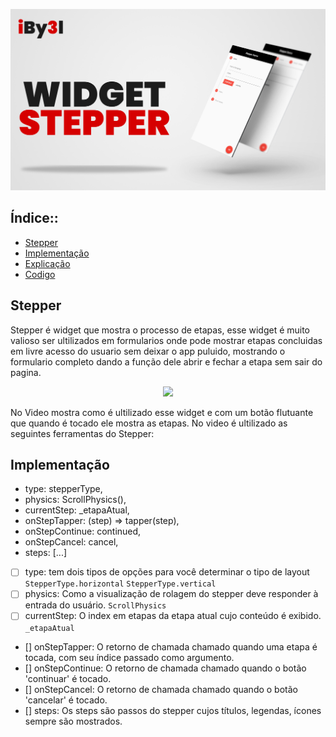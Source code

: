 ![APRESENTAÇÃO](https://github.com/iBy3l/Stepper_Flutter/blob/main/assets/ABERTURA.jpg)
##  Índice::
- [Stepper](#stapper)
- [Implementação](#implementação)
- [Explicação](#explicacao)
- [Codigo](#codigo)

## Stepper
Stepper é widget que mostra o processo de etapas, esse widget é muito valioso ser ultilizados em formularios onde 
pode mostrar etapas concluidas em livre acesso do usuario sem deixar o app puluido, mostrando o formulario completo 
dando a função dele abrir e fechar a etapa sem sair do pagina.

<p align="center"><img src="https://github.com/iBy3l/Stepper_Flutter/blob/main/assets/stepper.gif" width="200"></p>


No Video mostra como é ultilizado esse widget e com um botão flutuante que quando é tocado ele mostra as etapas.
No video é ultilizado as seguintes ferramentas do Stepper:

## Implementação
- type: stepperType,
- physics: ScrollPhysics(),
- currentStep: _etapaAtual,
- onStepTapper: (step) => tapper(step),
- onStepContinue: continued,
- onStepCancel: cancel,
- steps: <Step>[...]
  
 -[ ] type: tem dois tipos de opções para você determinar o tipo de layout `StepperType.horizontal` `StepperType.vertical`
 -[ ] physics: Como a visualização de rolagem do stepper deve responder à entrada do usuário. `ScrollPhysics`
 - [ ] currentStep: O index em etapas da etapa atual cujo conteúdo é exibido. `_etapaAtual`
 - [] onStepTapper: O retorno de chamada chamado quando uma etapa é tocada, com seu índice passado como argumento.
 - [] onStepContinue: O retorno de chamada chamado quando o botão 'continuar' é tocado.
 - [] onStepCancel: O retorno de chamada chamado quando o botão 'cancelar' é tocado.
 - [] steps: Os steps são passos do stepper cujos títulos, legendas, ícones sempre são mostrados.



